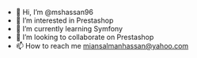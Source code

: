 - 👋 Hi, I’m @mshassan96
- 👀 I’m interested in Prestashop
- 🌱 I’m currently learning Symfony
- 💞️ I’m looking to collaborate on Prestashop
- 📫 How to reach me miansalmanhassan@yahoo.com

<!---
mshassan96/mshassan96 is a ✨ special ✨ repository because its `README.md` (this file) appears on your GitHub profile.
You can click the Preview link to take a look at your changes.
--->
